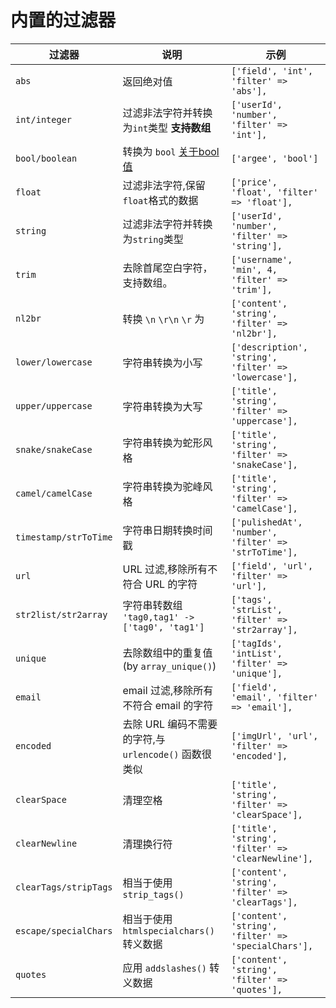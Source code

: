 
# 内置的过滤器

| 过滤器                | 说明                                                         | 示例                                                  |
| --------------------- | ------------------------------------------------------------ | ----------------------------------------------------- |
| `abs`                 | 返回绝对值                                                   | `['field', 'int', 'filter' => 'abs'],`                |
| `int/integer`         | 过滤非法字符并转换为`int`类型 **支持数组**                   | `['userId', 'number', 'filter' => 'int'],`            |
| `bool/boolean`        | 转换为 `bool` [关于bool值](https://github.com/inhere/php-validate#about-bool-value) | `['argee', 'bool']`                                   |
| `float`               | 过滤非法字符,保留`float`格式的数据                           | `['price', 'float', 'filter' => 'float'],`            |
| `string`              | 过滤非法字符并转换为`string`类型                             | `['userId', 'number', 'filter' => 'string'],`         |
| `trim`                | 去除首尾空白字符，支持数组。                                 | `['username', 'min', 4, 'filter' => 'trim'],`         |
| `nl2br`               | 转换 `\n` `\r\n` `\r` 为 ` `                                 | `['content', 'string', 'filter' => 'nl2br'],`         |
| `lower/lowercase`     | 字符串转换为小写                                             | `['description', 'string', 'filter' => 'lowercase'],` |
| `upper/uppercase`     | 字符串转换为大写                                             | `['title', 'string', 'filter' => 'uppercase'],`       |
| `snake/snakeCase`     | 字符串转换为蛇形风格                                         | `['title', 'string', 'filter' => 'snakeCase'],`       |
| `camel/camelCase`     | 字符串转换为驼峰风格                                         | `['title', 'string', 'filter' => 'camelCase'],`       |
| `timestamp/strToTime` | 字符串日期转换时间戳                                         | `['pulishedAt', 'number', 'filter' => 'strToTime'],`  |
| `url`                 | URL 过滤,移除所有不符合 URL 的字符                           | `['field', 'url', 'filter' => 'url'],`                |
| `str2list/str2array`  | 字符串转数组 `'tag0,tag1' -> ['tag0', 'tag1']`               | `['tags', 'strList', 'filter' => 'str2array'],`       |
| `unique`              | 去除数组中的重复值(by `array_unique()`)                      | `['tagIds', 'intList', 'filter' => 'unique'],`        |
| `email`               | email 过滤,移除所有不符合 email 的字符                       | `['field', 'email', 'filter' => 'email'],`            |
| `encoded`             | 去除 URL 编码不需要的字符,与 `urlencode()` 函数很类似        | `['imgUrl', 'url', 'filter' => 'encoded'],`           |
| `clearSpace`          | 清理空格                                                     | `['title', 'string', 'filter' => 'clearSpace'],`      |
| `clearNewline`        | 清理换行符                                                   | `['title', 'string', 'filter' => 'clearNewline'],`    |
| `clearTags/stripTags` | 相当于使用 `strip_tags()`                                    | `['content', 'string', 'filter' => 'clearTags'],`     |
| `escape/specialChars` | 相当于使用 `htmlspecialchars()` 转义数据                     | `['content', 'string', 'filter' => 'specialChars'],`  |
| `quotes`              | 应用 `addslashes()` 转义数据                                 | `['content', 'string', 'filter' => 'quotes'],`        |
